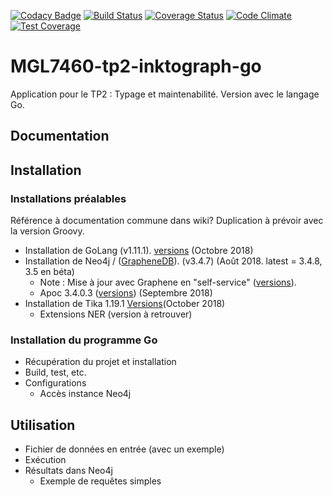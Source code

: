 [![Codacy Badge](https://api.codacy.com/project/badge/Grade/cad324b8d701457bbc213f897bd3dda6)](https://app.codacy.com/app/eric-gagnon/mgl7460-tp2-linktograph-go?utm_source=github.com&utm_medium=referral&utm_content=eric-gagnon/mgl7460-tp2-linktograph-go&utm_campaign=Badge_Grade_Settings)
[![Build Status](https://travis-ci.org/eric-gagnon/mgl7460-tp2-linktograph-go.svg?branch=master)](https://travis-ci.org/eric-gagnon/mgl7460-tp2-linktograph-go)
[![Coverage Status](https://coveralls.io/repos/github/eric-gagnon/mgl7460-tp2-linktograph-go/badge.svg?branch=master)](https://coveralls.io/github/eric-gagnon/mgl7460-tp2-linktograph-go?branch=master)
[![Code Climate](https://codeclimate.com/github/codeclimate/codeclimate/badges/gpa.svg)](https://codeclimate.com/github/eric-gagnon/mgl7460-tp2-linktograph-go)
[![Test Coverage](https://api.codeclimate.com/v1/badges/93056b3d54fae3588072/test_coverage)](https://codeclimate.com/github/eric-gagnon/mgl7460-tp2-linktograph-go/test_coverage)

# MGL7460-tp2-inktograph-go
Application pour le TP2 : Typage et maintenabilité. Version avec le langage Go.

## Documentation

## Installation

### Installations préalables

Référence à documentation commune dans wiki? Duplication à prévoir avec la version Groovy.

*   Installation de GoLang (v1.11.1). [versions](https://golang.org/doc/devel/release.html) (Octobre 2018)
*   Installation de Neo4j / ([GrapheneDB](https://www.graphenedb.com/)). (v3.4.7) (Août 2018. latest = 3.4.8, 3.5 en béta)
    *   Note : Mise à jour avec Graphene en "self-service" ([versions](https://docs.graphenedb.com/docs/neo4j-version-upgrades)).
    *   Apoc 3.4.0.3 ([versions](https://github.com/neo4j-contrib/neo4j-apoc-procedures/releases)) (Septembre 2018)
*   Installation de Tika 1.19.1 [Versions](https://archive.apache.org/dist/tika/)(October 2018)
    *   Extensions NER (version à retrouver)

### Installation du programme Go

*   Récupération du projet et installation
*   Build, test, etc.
*   Configurations
    *   Accès instance Neo4j

## Utilisation

*   Fichier de données en entrée (avec un exemple)
*   Exécution
*   Résultats dans Neo4j
    *   Exemple de requêtes simples
